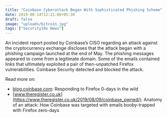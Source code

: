 ```yaml
---
title: "Coinbase Cyberattack Began With Sophisticated Phishing Scheme"
date: 2019-08-14T12:21:00+05:30
draft: false
image: "uploads/bitcoin.jpg"
tags: ["Security10x News"]
---
```


An incident report posted by Coinbase’s CISO regarding an attack against the cryptocurrency exchange discloses that the attack began with a phishing campaign launched at the end of May. The phishing messages appeared to come from a legitimate domain. Some of the emails contained links that ultimately exploited a pair of then-unpatched Firefox vulnerabilities. Coinbase Security detected and blocked the attack.

Read more on:

-  [blog.coinbase.com](https://blog.coinbase.com/responding-to-firefox-0-days-in-the-wild-d9c85a57f15b): Responding to Firefox 0-days in the wild
-  [www.theregister.co.uk](https://www.theregister.co.uk/2019/08/09/coinbase_pwned/): Anatomy of an attack: How Coinbase was targeted with emails booby-trapped with Firefox zero-days